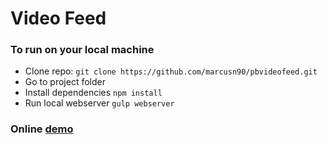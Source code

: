 # Video Feed

### To run on your local machine

- Clone repo: ```git clone https://github.com/marcusn90/pbvideofeed.git```
- Go to project folder
- Install dependencies ```npm install```
- Run local webserver ```gulp webserver```

### Online [demo](https://marcusn90.github.io/pbvideofeed/)